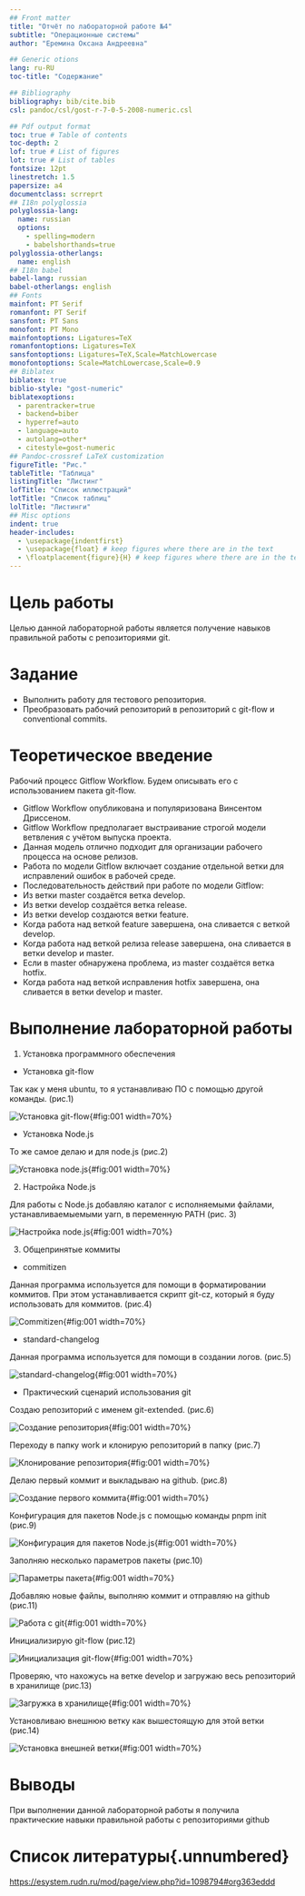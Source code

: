 ```yaml
---
## Front matter
title: "Отчёт по лабораторной работе №4"
subtitle: "Операционные системы"
author: "Еремина Оксана Андреевна"

## Generic otions
lang: ru-RU
toc-title: "Содержание"

## Bibliography
bibliography: bib/cite.bib
csl: pandoc/csl/gost-r-7-0-5-2008-numeric.csl

## Pdf output format
toc: true # Table of contents
toc-depth: 2
lof: true # List of figures
lot: true # List of tables
fontsize: 12pt
linestretch: 1.5
papersize: a4
documentclass: scrreprt
## I18n polyglossia
polyglossia-lang:
  name: russian
  options:
	- spelling=modern
	- babelshorthands=true
polyglossia-otherlangs:
  name: english
## I18n babel
babel-lang: russian
babel-otherlangs: english
## Fonts
mainfont: PT Serif
romanfont: PT Serif
sansfont: PT Sans
monofont: PT Mono
mainfontoptions: Ligatures=TeX
romanfontoptions: Ligatures=TeX
sansfontoptions: Ligatures=TeX,Scale=MatchLowercase
monofontoptions: Scale=MatchLowercase,Scale=0.9
## Biblatex
biblatex: true
biblio-style: "gost-numeric"
biblatexoptions:
  - parentracker=true
  - backend=biber
  - hyperref=auto
  - language=auto
  - autolang=other*
  - citestyle=gost-numeric
## Pandoc-crossref LaTeX customization
figureTitle: "Рис."
tableTitle: "Таблица"
listingTitle: "Листинг"
lofTitle: "Список иллюстраций"
lotTitle: "Список таблиц"
lolTitle: "Листинги"
## Misc options
indent: true
header-includes:
  - \usepackage{indentfirst}
  - \usepackage{float} # keep figures where there are in the text
  - \floatplacement{figure}{H} # keep figures where there are in the text
---
```


# Цель работы

Целью данной лабораторной работы является получение навыков правильной работы с репозиториями git.

# Задание

- Выполнить работу для тестового репозитория.
- Преобразовать рабочий репозиторий в репозиторий с git-flow и conventional commits.

# Теоретическое введение


Рабочий процесс Gitflow Workflow. Будем описывать его с использованием пакета git-flow.

- Gitflow Workflow опубликована и популяризована Винсентом Дриссеном.
- Gitflow Workflow предполагает выстраивание строгой модели ветвления с учётом выпуска проекта.
- Данная модель отлично подходит для организации рабочего процесса на основе релизов.
- Работа по модели Gitflow включает создание отдельной ветки для исправлений ошибок в рабочей среде.
- Последовательность действий при работе по модели Gitflow:
- Из ветки master создаётся ветка develop.
- Из ветки develop создаётся ветка release.
- Из ветки develop создаются ветки feature.
- Когда работа над веткой feature завершена, она сливается с веткой develop.
- Когда работа над веткой релиза release завершена, она сливается в ветки develop и master.
- Если в master обнаружена проблема, из master создаётся ветка hotfix.
- Когда работа над веткой исправления hotfix завершена, она сливается в ветки develop и master.
# Выполнение лабораторной работы

1. Установка программного обеспечения

- Установка git-flow

Так как у меня ubuntu, то я устанавливаю ПО с помощью другой команды. (рис.1)

![Установка git-flow](image/1.png){#fig:001 width=70%}

- Установка Node.js

То же самое делаю и для node.js (рис.2)

![Установка node.js](image/2.png){#fig:001 width=70%}

2. Настройка Node.js

Для работы с Node.js добавляю каталог с исполняемыми файлами, устанавливаемыемыми yarn, в переменную PATH (рис. 3)

![Настройка node.js](image/3.png){#fig:001 width=70%}

3. Общепринятые коммиты

- commitizen

Данная программа используется для помощи в форматировании коммитов. При этом устанавливается скрипт git-cz, который я буду использовать для коммитов. (рис.4)

![Commitizen](image/4.png){#fig:001 width=70%}

- standard-changelog

Данная программа используется для помощи в создании логов. (рис.5)

![standard-changelog](image/5.png){#fig:001 width=70%}

- Практический сценарий использования git

Создаю репозиторий с именем  git-extended. (рис.6)

![Создание репозитория](image/6.png){#fig:001 width=70%}

Переходу в папку work и клонирую репозиторий в папку (рис.7)

![Клонирование репозитория](image/7.png){#fig:001 width=70%}

Делаю первый коммит и выкладываю на github. (рис.8)

![Создание первого коммита](image/8.png){#fig:001 width=70%}

Конфигурация для пакетов Node.js с помощью команды pnpm init (рис.9)

![Конфигурация для пакетов Node.js](image/9.png){#fig:001 width=70%}

Заполняю несколько параметров пакеты (рис.10)

![Параметры пакета](image/10.png){#fig:001 width=70%}

Добавляю новые файлы, выполняю коммит и отправляю на github (рис.11)

![Работа с git](image/11.png){#fig:001 width=70%}

Инициализирую git-flow (рис.12)

![Инициализация git-flow](image/12.png){#fig:001 width=70%}

Проверяю, что нахожусь на ветке develop и загружаю весь репозиторий в хранилище (рис.13)

![Загружка в хранилище](image/13.png){#fig:001 width=70%}

Установливаю внешнюю ветку как вышестоящую для этой ветки (рис.14)

![Установка внешней ветки](image/14.png){#fig:001 width=70%}

# Выводы

При выполнении данной лабораторной работы я получила практические навыки правильной работы с репозиториями github 

# Список литературы{.unnumbered}

https://esystem.rudn.ru/mod/page/view.php?id=1098794#org363eddd

